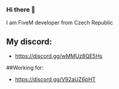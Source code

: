 ### Hi there 👋
I am FiveM developer from Czech Republic

## My discord:
- https://discord.gg/wMMUz8QE5Hs

##Working for:
- https://discord.gg/V92aUZ6pHT

<!--
**WhipleeLua/WhipleeLua** is a ✨ _special_ ✨ repository because its `README.md` (this file) appears on your GitHub profile.

Here are some ideas to get you started:

- 🔭 I’m currently working on ...
- 🌱 I’m currently learning ...
- 👯 I’m looking to collaborate on ...
- 🤔 I’m looking for help with ...
- 💬 Ask me about ...
- 📫 How to reach me: ...
- 😄 Pronouns: ...
- ⚡ Fun fact: ...
-->
